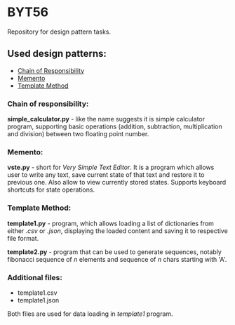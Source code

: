# BYT56
Repository for design pattern tasks.

## Used design patterns:
- [Chain of Responsibility](https://refactoring.guru/design-patterns/chain-of-responsibility)
- [Memento](https://refactoring.guru/design-patterns/memento)
- [Template Method](https://refactoring.guru/design-patterns/template-method)

### Chain of responsibility:
**simple_calculator.py** - like the name suggests it is simple calculator program, supporting basic operations (addition, subtraction, multiplication and division) between two floating point number.

### Memento:
**vste.py** - short for *Very Simple Text Editor*. It is a program which allows user to write any text, save current state of that text and restore it to previous one. Also allow to view currently stored states. Supports keyboard shortcuts for state operations.

### Template Method:
**template1.py** - program, which allows loading a list of dictionaries from either *.csv* or *.json*, displaying the loaded content and saving it to respective file format.

**template2.py** - program that can be used to generate sequences, notably fibonacci sequence of *n* elements and sequence of *n* chars starting with 'A'.

### Additional files:
- template1.csv
- template1.json

Both files are used for data loading in *template1* program.
